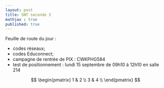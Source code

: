 ```yaml
---
layout: post
title: SNT seconde 3
mathjax : true
published: true
---
```

Feuille de route du jour : 

* codes réseaux;
* codes Educonnect;
* campagne de rentrée de PIX : CWKPHG584
* test de positionnement : lundi 15 septembre de 09h10 à 12h10 en salle 214

$$
   \begin{pmatrix}
     1 & 2 \\
     3 & 4 \\
   \end{pmatrix}
$$
